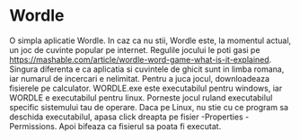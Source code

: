# Wordle
O simpla aplicatie Wordle. In caz ca nu stii, Wordle este, la momentul actual, un joc de cuvinte popular pe internet.
Regulile jocului le poti gasi pe https://mashable.com/article/wordle-word-game-what-is-it-explained. Singura diferenta e ca aplicatia si cuvintele de ghicit sunt in limba romana, iar numarul de incercari e nelimitat.
Pentru a juca jocul, downloadeaza fisierele pe calculator. WORDLE.exe este executabilul pentru windows, iar WORDLE e executabilul pentru linux. Porneste jocul ruland executabilul specific sistemului tau de operare.
Daca pe Linux, nu stie cu ce program sa deschida executabilul, apasa click dreapta pe fisier -Properties -Permissions. Apoi bifeaza ca fisierul sa poata fi executat.

